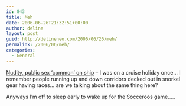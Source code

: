 ```yaml
---
id: 843
title: Meh
date: 2006-06-26T21:32:51+00:00
author: deline
layout: post
guid: http://delineneo.com/2006/06/26/meh/
permalink: /2006/06/meh/
categories:
  - General
---
```

[Nudity, public sex &#8216;common&#8217; on ship](http://www.theaustralian.news.com.au/story/0,20867,19591944-29277,00.html) &#8211; I was on a cruise holiday once&#8230; I remember people running up and down corridors decked out in snorkel gear having races&#8230; are we talking about the same thing here?

Anyways I&#8217;m off to sleep early to wake up for the Socceroos game&#8230;..